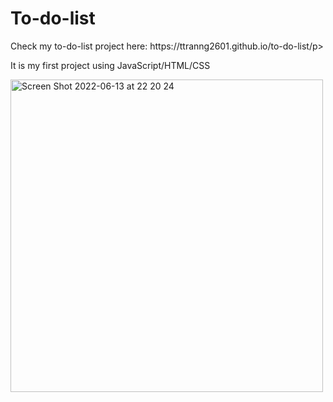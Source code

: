 # To-do-list
 <p>Check my to-do-list project here:  https://ttranng2601.github.io/to-do-list/p>
 <p>It is my first project using JavaScript/HTML/CSS</p>
<img width="500" alt="Screen Shot 2022-06-13 at 22 20 24" src="https://user-images.githubusercontent.com/98120384/173486517-a45f3c97-2bda-438b-8fe9-465ea1e0bcf2.png">
